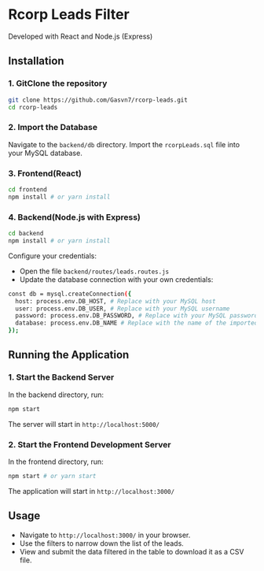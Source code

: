 # Rcorp Leads Filter

Developed with React and Node.js (Express)

## Installation

### 1. GitClone the repository
```bash
git clone https://github.com/Gasvn7/rcorp-leads.git
cd rcorp-leads
```

### 2. Import the Database
Navigate to the `backend/db` directory.
Import the `rcorpLeads.sql` file into your MySQL database.

### 3. Frontend(React)
```bash
cd frontend
npm install # or yarn install
```

### 4. Backend(Node.js with Express)
```bash
cd backend
npm install # or yarn install
```
Configure your credentials:
- Open the file `backend/routes/leads.routes.js`
- Update the database connection with your own credentials:
```bash
const db = mysql.createConnection({
  host: process.env.DB_HOST, # Replace with your MySQL host
  user: process.env.DB_USER, # Replace with your MySQL username
  password: process.env.DB_PASSWORD, # Replace with your MySQL password
  database: process.env.DB_NAME # Replace with the name of the imported db or the name you used
});
```

## Running the Application

### 1. Start the Backend Server
In the backend directory, run:
```bash
npm start
```
The server will start in `http://localhost:5000/`

### 2. Start the Frontend Development Server
In the frontend directory, run:
```bash
npm start # or yarn start
```
The application will start in `http://localhost:3000/`

## Usage

- Navigate to `http://localhost:3000/` in your browser.
- Use the filters to narrow down the list of the leads.
- View and submit the data filtered in the table to download it as a CSV file.